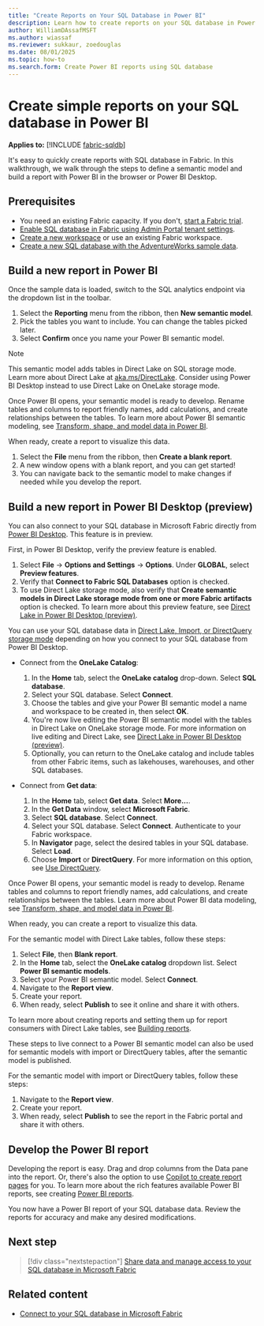 ```yaml
---
title: "Create Reports on Your SQL Database in Power BI"
description: Learn how to create reports on your SQL database in Power BI.
author: WilliamDAssafMSFT
ms.author: wiassaf
ms.reviewer: sukkaur, zoedouglas
ms.date: 08/01/2025
ms.topic: how-to
ms.search.form: Create Power BI reports using SQL database
---
```

# Create simple reports on your SQL database in Power BI

**Applies to:** [!INCLUDE [fabric-sqldb](../includes/applies-to-version/fabric-sqldb.md)]

It's easy to quickly create reports with SQL database in Fabric. In this walkthrough, we walk through the steps to define a semantic model and build a report with Power BI in the browser or Power BI Desktop.

## Prerequisites

- You need an existing Fabric capacity. If you don't, [start a Fabric trial](../../fundamentals/fabric-trial.md).
- [Enable SQL database in Fabric using Admin Portal tenant settings](enable.md).
- [Create a new workspace](../../fundamentals/workspaces.md) or use an existing Fabric workspace.
- [Create a new SQL database with the AdventureWorks sample data](load-adventureworks-sample-data.md).

## Build a new report in Power BI

Once the sample data is loaded, switch to the SQL analytics endpoint via the dropdown list in the toolbar.

1. Select the **Reporting** menu from the ribbon, then **New semantic model**.
1. Pick the tables you want to include. You can change the tables picked later.
1. Select **Confirm** once you name your Power BI semantic model. 

> [!NOTE]
> This semantic model adds tables in Direct Lake on SQL storage mode. Learn more about Direct Lake at [aka.ms/DirectLake](https://aka.ms/DirectLake). Consider using Power BI Desktop instead to use Direct Lake on OneLake storage mode.

Once Power BI opens, your semantic model is ready to develop. Rename tables and columns to report friendly names, add calculations, and create relationships between the tables. To learn more about Power BI semantic modeling, see [Transform, shape, and model data in Power BI](/power-bi/transform-model/).

When ready, create a report to visualize this data. 

1. Select the **File** menu from the ribbon, then **Create a blank report**.
1. A new window opens with a blank report, and you can get started!
1. You can navigate back to the semantic model to make changes if needed while you develop the report.

## Build a new report in Power BI Desktop (preview)

You can also connect to your SQL database in Microsoft Fabric directly from [Power BI Desktop](/power-bi/create-reports/service-the-report-editor-take-a-tour). This feature is in preview.

First, in Power BI Desktop, verify the preview feature is enabled.

1. Select **File** -> **Options and Settings** -> **Options**. Under **GLOBAL**, select **Preview features**.
1. Verify that **Connect to Fabric SQL Databases** option is checked.
1. To use Direct Lake storage mode, also verify that **Create semantic models in Direct Lake storage mode from one or more Fabric artifacts** option is checked. To learn more about this preview feature, see [Direct Lake in Power BI Desktop (preview)](../../fundamentals/direct-lake-power-bi-desktop.md).

You can use your SQL database data in [Direct Lake, Import, or DirectQuery storage mode](/power-bi/transform-model/desktop-storage-mode#use-the-storage-mode-property) depending on how you connect to your SQL database from Power BI Desktop.

- Connect from the **OneLake Catalog**:

    1. In the **Home** tab, select the **OneLake catalog** drop-down. Select **SQL database**.
    1. Select your SQL database. Select **Connect**.
    1. Choose the tables and give your Power BI semantic model a name and workspace to be created in, then select **OK**.
    1. You're now live editing the Power BI semantic model with the tables in Direct Lake on OneLake storage mode. For more information on live editing and Direct Lake, see [Direct Lake in Power BI Desktop (preview)](../../fundamentals/direct-lake-power-bi-desktop.md).
    1. Optionally, you can return to the OneLake catalog and include tables from other Fabric items, such as lakehouses, warehouses, and other SQL databases.

- Connect from **Get data**:

    1. In the **Home** tab, select **Get data**. Select **More...**. 
    1. In the **Get Data** window, select **Microsoft Fabric**. 
    1. Select **SQL database**. Select **Connect**.
    1. Select your SQL database. Select **Connect**. Authenticate to your Fabric workspace.
    1. In **Navigator** page, select the desired tables in your SQL database. Select **Load**. 
    1. Choose **Import** or **DirectQuery**. For more information on this option, see [Use DirectQuery](/power-bi/connect-data/desktop-use-directquery).

Once Power BI opens, your semantic model is ready to develop. Rename tables and columns to report friendly names, add calculations, and create relationships between the tables. Learn more about Power BI data modeling, see [Transform, shape, and model data in Power BI](/power-bi/transform-model/).

When ready, you can create a report to visualize this data. 

For the semantic model with Direct Lake tables, follow these steps:

1. Select **File**, then **Blank report**.
1. In the **Home** tab, select the **OneLake catalog** dropdown list. Select **Power BI semantic models**.
1. Select your Power BI semantic model. Select **Connect**. 
1. Navigate to the **Report view**.
1. Create your report.
1. When ready, select **Publish** to see it online and share it with others.

To learn more about creating reports and setting them up for report consumers with Direct Lake tables, see [Building reports](../../fundamentals/building-reports.md). 

These steps to live connect to a Power BI semantic model can also be used for semantic models with import or DirectQuery tables, after the semantic model is published.

For the semantic model with import or DirectQuery tables, follow these steps:

1. Navigate to the **Report view**.
1. Create your report.
1. When ready, select **Publish** to see the report in the Fabric portal and share it with others.

<a id="developing-the-power-bi-report"></a>

## Develop the Power BI report

Developing the report is easy. Drag and drop columns from the Data pane into the report. Or, there's also the option to use [Copilot to create report pages](/power-bi/create-reports/copilot-create-report-service) for you. To learn more about the rich features available Power BI reports, see creating [Power BI reports](/power-bi/create-reports/).

You now have a Power BI report of your SQL database data. Review the reports for accuracy and make any desired modifications.


## Next step

> [!div class="nextstepaction"]
> [Share data and manage access to your SQL database in Microsoft Fabric](share-data.md)

## Related content

- [Connect to your SQL database in Microsoft Fabric](connect.md)
